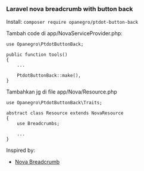 ### Laravel nova breadcrumb with button back

Install:
`composer require opanegro/ptdot-button-back`

Tambah code di app/NovaServiceProvider.php:
```
use Opanegro\PtdotButtonBack;

public function tools()
{
    ...
    
    PtdotButtonBack::make(),
}
```

Tambahkan jg di file app/Nova/Resource.php

```
use Opanegro\PtdotButtonBack\Traits;

abstract class Resource extends NovaResource
{
    use Breadcrumbs;
    
    ...
}
```

Inspired by:
- [Nova Breadcrumb](https://github.com/chris-ware/nova-breadcrumbs)
